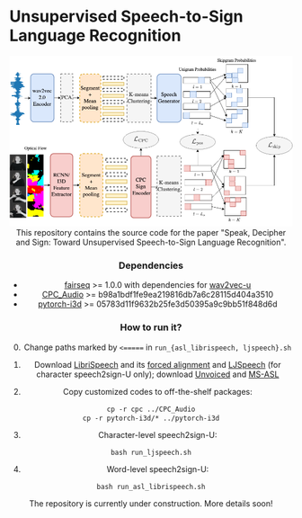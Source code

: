 # Unsupervised Speech-to-Sign Language Recognition
<div align="middle"><img src="image/speech2sign_u.drawio.png">
This repository contains the source code for the paper "Speak, Decipher and Sign: Toward Unsupervised Speech-to-Sign Language Recognition".

### Dependencies
- [fairseq](https://github.com/pytorch/fairseq) >= 1.0.0 with dependencies for [wav2vec-u](https://github.com/pytorch/fairseq/tree/main/examples/wav2vec/unsupervised)
- [CPC_Audio](https://github.com/facebookresearch/CPC_audio.git) >= b98a1bdf1fe9ea219816db7a6c28115d404a3510
- [pytorch-i3d](https://github.com/piergiaj/pytorch-i3d.git) >= 05783d11f9632b25fe3d50395a9c9bb51f848d6d

### How to run it?
0. Change paths marked by ```<=====``` in ```run_{asl_librispeech, ljspeech}.sh```

1. Download [LibriSpeech](https://www.openslr.org/12) and its [forced alignment](https://github.com/CorentinJ/librispeech-alignments.git) and [LJSpeech](https://keithito.com/LJ-Speech-Dataset) (for character speech2sign-U only); download [Unvoiced](https://github.com/grassknoted/Unvoiced) and [MS-ASL](https://www.microsoft.com/en-us/research/project/ms-asl)

2. Copy customized codes to off-the-shelf packages:
```
cp -r cpc ../CPC_Audio
cp -r pytorch-i3d/* ../pytorch-i3d
```

3. Character-level speech2sign-U:
```
bash run_ljspeech.sh
```

4. Word-level speech2sign-U:
```
bash run_asl_librispeech.sh
```

The repository is currently under construction. More details soon!
